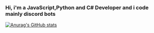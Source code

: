 ### Hi, i'm a JavaScript,Python and C# Developer and i code mainly discord bots

[![Anurag's GitHub stats](https://github-readme-stats.vercel.app/api?username=AlexDiego123)](https://github.com/anuraghazra/github-readme-stats)
